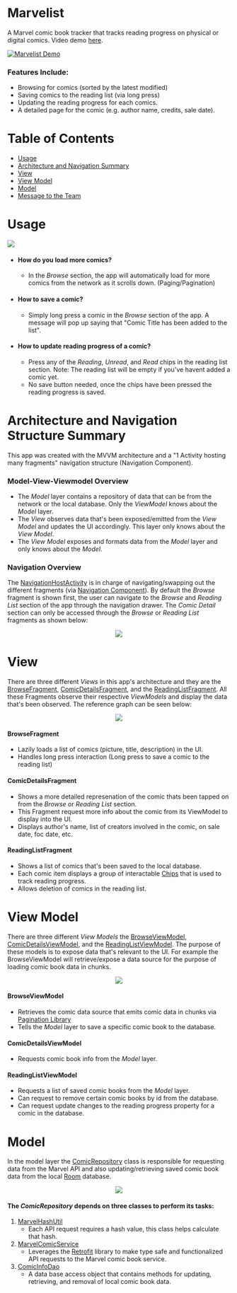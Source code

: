 # Marvelist
A  Marvel comic book tracker that tracks reading progress on physical or digital comics. Video demo [here](https://youtu.be/69d_HMlNnNU).


[![Marvelist Demo](https://j.gifs.com/P799Gn.gif)](https://youtu.be/69d_HMlNnNU)

### Features Include:
- Browsing for comics (sorted by the latest modified)
- Saving comics to the reading list (via long press)
- Updating the reading progress for each comics.
- A detailed page for the comic (e.g. author name, credits, sale date).

# Table of Contents
<!--ts-->
   * [Usage](#usage)
   * [Architecture and Navigation Summary](#architecture-and-navigation-structure-summary)
   * [View](#view)
   * [View Model](#view-model)
   * [Model](#model)
   * [Message to the Team](#message-to-the-team)
<!--te-->

# Usage
![](https://i.imgur.com/ABJoIno.jpg?1)

- #### How do  you load more comics?
  - In the _Browse_ section, the app will automatically load for more comics from the network as it scrolls down. (Paging/Pagination)

- #### How to save a comic?
  - Simply long press a comic in the _Browse_ section of the app.
    A message will pop up saying that "Comic Title has been added to the list".

- #### How to update reading progress of a comic?
  - Press any of the _Reading_, _Unread_, and _Read_ chips in the reading list section. Note:  The reading list will be empty if you've     havent added a comic yet.
  - No save button needed, once the chips have been pressed the reading progress is saved.
  
# Architecture and Navigation Structure Summary
  This app was created with the MVVM architecture and a "1 Activity hosting many fragments" navigation structure (Navigation Component).
### Model-View-Viewmodel Overview
  - The _Model_ layer contains a repository of data that can be from the network or the local database. Only the _ViewModel_ knows about the _Model_ layer.
  - The _View_ observes data that's been exposed/emitted from the _View Model_ and updates the UI accordingly. This layer only knows about the _View Model_.
  - The _View Model_ exposes and formats data from the _Model_ layer and only knows about the _Model_.
  
### Navigation Overview
The [NavigationHostActivity](https://github.com/arsonistAnt/Marvelist/blob/master/app/src/main/java/com/example/marvelist/ui/base/NavigationHostActivity.kt) is in charge of navigating/swapping out the different fragments (via [Navigation Component](https://developer.android.com/guide/navigation/navigation-getting-started)). By default the _Browse_ fragment is shown first, the user can navigate to the _Browse_ and _Reading List_ section of the app through the navigation drawer. The _Comic Detail_ section can only be accessed through the _Browse_ or _Reading List_ fragments as shown below:

[Navigation Graph Image]: <> (Display image of the navigation graph.)
<p align="center">
  <img src="https://i.imgur.com/2NwMtUH.png" />
</p>

# View
There are three different _Views_ in this app's architecture and they are the [BrowseFragment](https://github.com/arsonistAnt/Marvelist/blob/master/app/src/main/java/com/example/marvelist/ui/comicbrowser/BrowseFragment.kt), [ComicDetailsFragment](https://github.com/arsonistAnt/Marvelist/blob/master/app/src/main/java/com/example/marvelist/ui/comicdetails/ComicDetailsFragment.kt), and the [ReadingListFragment](https://github.com/arsonistAnt/Marvelist/blob/master/app/src/main/java/com/example/marvelist/ui/readinglist/ReadingListFragment.kt). All these Fragments observe their respective _ViewModels_ and display the data that's been observed. The reference graph can be seen below:

[View Graph Image]: <> (Display image of the View's graph and relationship to its ViewModels.)
<p align="center">
  <img src="https://i.imgur.com/PLqzRXU.png" />
</p>

    
#### BrowseFragment
- Lazily loads a list of comics (picture, title, description) in the UI.
- Handles long press interaction (Long press to save a comic to the reading list)

#### ComicDetailsFragment
- Shows a more detailed represenation of the comic thats been tapped on from the _Browse_ or _Reading List_ section.
- This Fragment request more info about the comic from its ViewModel to display into the UI.
- Displays author's name, list of creators involved in the comic, on sale date, foc date, etc.

#### ReadingListFragment
- Shows a list of comics that's been saved to the local database.
- Each comic item displays a group of interactable [Chips](https://material.io/components/chips/) that is used to track reading progress.
- Allows deletion of comics in the reading list.

# View Model
There are three different _View Models_ the [BrowseViewModel](https://github.com/arsonistAnt/Marvelist/blob/master/app/src/main/java/com/example/marvelist/ui/viewmodel/BrowseViewModel.kt), [ComicDetailsViewModel](https://github.com/arsonistAnt/Marvelist/blob/master/app/src/main/java/com/example/marvelist/ui/viewmodel/ComicDetailsViewModel.kt), and the [ReadingListViewModel](https://github.com/arsonistAnt/Marvelist/blob/master/app/src/main/java/com/example/marvelist/ui/viewmodel/ReadingListViewModel.kt). The purpose of these models is to expose data that's relevant to the UI. For example the BrowseViewModel will retrieve/expose a data source for the purpose of loading comic book data in chunks.

[View Model Graph Image]: <> (Display image of the ViewModels graph)
<p align="center">
  <img src="https://i.imgur.com/zdbzdxa.png" />
</p>

#### BrowseViewModel
- Retrieves the comic data source that emits comic data in chunks via [Pagination Library](https://developer.android.com/topic/libraries/architecture/paging)
- Tells the _Model_ layer to save a specific comic book to the database.

#### ComicDetailsViewModel
- Requests comic book info from the _Model_ layer.

#### ReadingListViewModel
- Requests a list of saved comic books from the _Model_ layer.
- Can request to remove certain comic books by id from the database.
- Can request update changes to the reading progress property for a comic in the database.

# Model
In the model layer the [ComicRepository](https://github.com/arsonistAnt/Marvelist/blob/master/app/src/main/java/com/example/marvelist/data/repository/ComicRepository.kt) class is responsible for requesting data from the Marvel API and also updating/retrieving saved comic book data from the local [Room](https://developer.android.com/topic/libraries/architecture/room) database.

[View Model Graph Image]: <> (Display image of the ViewModels graph)
<p align="center">
  <img src="https://i.imgur.com/vV2cUmo.png" />
</p>

#### The _ComicRepository_ depends on three classes to perform its tasks:
1. [MarvelHashUtil](https://github.com/arsonistAnt/Marvelist/blob/master/app/src/main/java/com/example/marvelist/utils/MarvelHashUtil.kt)
    - Each API request requires a hash value, this class helps calculate that hash.
2. [MarvelComicService](https://github.com/arsonistAnt/Marvelist/blob/master/app/src/main/java/com/example/marvelist/data/remote/networking/MarvelComicService.kt)
    - Leverages the [Retrofit](https://square.github.io/retrofit/) library to make type safe and functionalized API requests to the Marvel comic book service.
3. [ComicInfoDao](https://github.com/arsonistAnt/Marvelist/blob/master/app/src/main/java/com/example/marvelist/data/database/ComicDatabase.kt)
    - A data base access object that contains methods for updating, retrieving, and removal of local comic book data.
